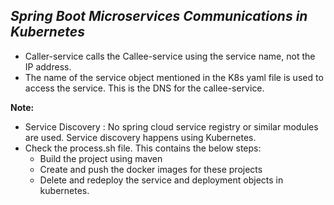 *Spring Boot Microservices Communications in Kubernetes*
--------------------------------------------------------
* Caller-service calls the Callee-service using the service name, not the IP address.
* The name of the service object mentioned in the K8s yaml file is used to access the service. This is the DNS for the callee-service.

**Note:**
* Service Discovery : No spring cloud service registry or similar modules are used. Service discovery happens using Kubernetes.
* Check the process.sh file. This contains the below steps:
  * Build the project using maven
  * Create and push the docker images for these projects
  * Delete and redeploy the service and deployment objects in kubernetes.

